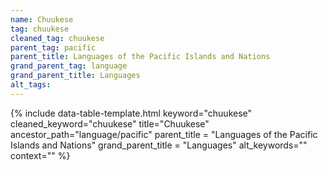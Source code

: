 ```yaml
---
name: Chuukese
tag: chuukese
cleaned_tag: chuukese
parent_tag: pacific
parent_title: Languages of the Pacific Islands and Nations
grand_parent_tag: language
grand_parent_title: Languages
alt_tags: 
---
```


{% include data-table-template.html 
  keyword="chuukese" 
  cleaned_keyword="chuukese" 
  title="Chuukese"
  ancestor_path="language/pacific" 
  parent_title = "Languages of the Pacific Islands and Nations"
  grand_parent_title = "Languages"
  alt_keywords=""
  context=""
%}

